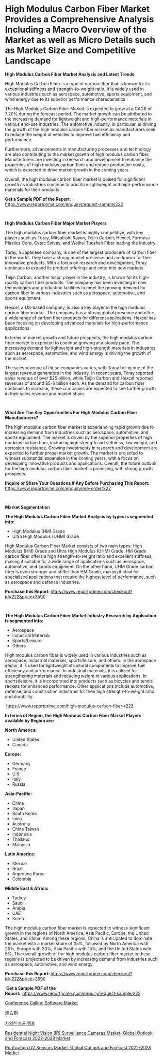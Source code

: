 <p><h1>High Modulus Carbon Fiber Market Provides a Comprehensive Analysis Including a Macro Overview of the Market as well as Micro Details such as Market Size and Competitive Landscape</h1></p><p><strong>High Modulus Carbon Fiber Market Analysis and Latest Trends</strong></p>
<p><p>High Modulus Carbon Fiber is a type of carbon fiber that is known for its exceptional stiffness and strength-to-weight ratio. It is widely used in various industries such as aerospace, automotive, sports equipment, and wind energy due to its superior performance characteristics. </p><p>The High Modulus Carbon Fiber Market is expected to grow at a CAGR of 7.20% during the forecast period. The market growth can be attributed to the increasing demand for lightweight and high-performance materials in various end-use industries. The automotive industry, in particular, is driving the growth of the high modulus carbon fiber market as manufacturers seek to reduce the weight of vehicles to improve fuel efficiency and performance.</p><p>Furthermore, advancements in manufacturing processes and technology are also contributing to the market growth of high modulus carbon fiber. Manufacturers are investing in research and development to enhance the properties of high modulus carbon fiber and reduce production costs, which is expected to drive market growth in the coming years.</p><p>Overall, the high modulus carbon fiber market is poised for significant growth as industries continue to prioritize lightweight and high-performance materials for their products.</p></p>
<p><strong>Get a Sample PDF of the Report:&nbsp;</strong> <a href="https://www.reportprime.com/enquiry/request-sample/222">https://www.reportprime.com/enquiry/request-sample/222</a></p>
<p>&nbsp;</p>
<p><strong>High Modulus Carbon Fiber Major Market Players</strong></p>
<p><p>The high modulus carbon fiber market is highly competitive, with key players such as Toray, Mitsubishi Rayon, Teijin Carbon, Hexcel, Formosa Plastics Corp, Cytec Solvay, and Weihai Tuozhan Fiber leading the industry.</p><p>Toray, a Japanese company, is one of the largest producers of carbon fiber in the world. They have a strong market presence and are known for their innovative products. With a focus on research and development, Toray continues to expand its product offerings and enter into new markets.</p><p>Teijin Carbon, another major player in the industry, is known for its high-quality carbon fiber products. The company has been investing in new technologies and production facilities to meet the growing demand for carbon fiber in various industries such as aerospace, automotive, and sports equipment.</p><p>Hexcel, a US-based company, is also a key player in the high modulus carbon fiber market. The company has a strong global presence and offers a wide range of carbon fiber products for different applications. Hexcel has been focusing on developing advanced materials for high-performance applications.</p><p>In terms of market growth and future prospects, the high modulus carbon fiber market is expected to continue growing at a steady pace. The increasing demand for lightweight and high-strength materials in industries such as aerospace, automotive, and wind energy is driving the growth of the market.</p><p>The sales revenue of these companies varies, with Toray being one of the largest revenue generators in the industry. In recent years, Toray reported sales revenue of over $25 billion, while Teijin Carbon and Hexcel reported revenues of around $5-6 billion each. As the demand for carbon fiber continues to increase, these companies are expected to see further growth in their sales revenue and market share.</p></p>
<p>&nbsp;</p>
<p><strong>What Are The Key Opportunities For High Modulus Carbon Fiber Manufacturers?</strong></p>
<p><p>The high modulus carbon fiber market is experiencing rapid growth due to increasing demand from industries such as aerospace, automotive, and sports equipment. The market is driven by the superior properties of high modulus carbon fiber, including high strength and stiffness, low weight, and corrosion resistance. Growing investments in research and development are expected to further propel market growth. The market is projected to witness substantial expansion in the coming years, with a focus on developing innovative products and applications. Overall, the future outlook for the high modulus carbon fiber market is promising, with strong growth prospects.</p></p>
<p><strong>Inquire or Share Your Questions If Any Before Purchasing This Report:</strong> <a href="https://www.reportprime.com/enquiry/pre-order/222">https://www.reportprime.com/enquiry/pre-order/222</a></p>
<p>&nbsp;</p>
<p><strong>Market Segmentation</strong></p>
<p><strong>The High Modulus Carbon Fiber Market Analysis by types is segmented into:</strong></p>
<p><ul><li>High Modulus (HM) Grade</li><li>Ultra High Modulus (UHM) Grade</li></ul></p>
<p><p>High Modulus Carbon Fiber Market consists of two main types: High Modulus (HM) Grade and Ultra High Modulus (UHM) Grade. HM Grade carbon fiber offers a high strength-to-weight ratio and excellent stiffness, making it suitable for a wide range of applications such as aerospace, automotive, and sports equipment. On the other hand, UHM Grade carbon fiber is even stronger and stiffer than HM Grade, making it ideal for specialized applications that require the highest level of performance, such as aerospace and defense industries.</p></p>
<p><strong>Purchase this Report:&nbsp;</strong><a href="https://www.reportprime.com/checkout?id=222&price=3590">https://www.reportprime.com/checkout?id=222&price=3590</a></p>
<p>&nbsp;</p>
<p><strong>The High Modulus Carbon Fiber Market Industry Research by Application is segmented into:</strong></p>
<p><ul><li>Aerospace</li><li>Industrial Materials</li><li>Sports/Leisure</li><li>Others</li></ul></p>
<p><p>High modulus carbon fiber is widely used in various industries such as aerospace, industrial materials, sports/leisure, and others. In the aerospace sector, it is used for lightweight structural components to improve fuel efficiency and performance. In industrial materials, it is utilized for strengthening materials and reducing weight in various applications. In sports/leisure, it is incorporated into products such as bicycles and tennis rackets for enhanced performance. Other applications include automotive, defense, and construction industries for their high strength-to-weight ratio and durability.</p></p>
<p><a href="https://www.reportprime.com/high-modulus-carbon-fiber-r222">&nbsp;https://www.reportprime.com/high-modulus-carbon-fiber-r222</a></p>
<p><strong>In terms of Region, the High Modulus Carbon Fiber Market Players available by Region are:</strong></p>
<p>
    <p> <strong> North America: </strong>
        <ul>
            <li>United States</li>
            <li>Canada</li>
        </ul>
        </p> 
    <p> <strong> Europe: </strong>
        <ul>
            <li>Germany</li>
            <li>France</li>
            <li>U.K.</li>
            <li>Italy</li>
            <li>Russia</li>
        </ul>
        </p> 
    <p> <strong> Asia-Pacific: </strong>
        <ul>
            <li>China</li>
            <li>Japan</li>
            <li>South Korea</li>
            <li>India</li>
            <li>Australia</li>
            <li>China Taiwan</li>
            <li>Indonesia</li>
            <li>Thailand</li>
            <li>Malaysia</li>
        </ul>
        </p> 
    <p> <strong> Latin America: </strong>
        <ul>
            <li>Mexico</li>
            <li>Brazil</li>
            <li>Argentina Korea</li>
            <li>Colombia</li>
        </ul>
        </p> 
    <p> <strong> Middle East & Africa: </strong>
        <ul>
            <li>Turkey</li>
            <li>Saudi</li>
            <li>Arabia</li>
            <li>UAE</li>
            <li>Korea</li>
        </ul>
    </p>
    </p>
<p><p>The high modulus carbon fiber market is expected to witness significant growth in the regions of North America, Asia Pacific, Europe, the United States, and China. Among these regions, China is anticipated to dominate the market with a market share of 35%, followed by North America with 25%, Europe with 20%, Asia Pacific with 15%, and the United States with 5%. The overall growth of the high modulus carbon fiber market in these regions is projected to be driven by increasing demand from industries such as aerospace, automotive, and wind energy.</p></p>
<p><strong>Purchase this Report: </strong><a href="https://www.reportprime.com/checkout?id=222&price=3590">https://www.reportprime.com/checkout?id=222&price=3590</a></p>
<p>&nbsp;<strong>Get a Sample PDF of the Report:&nbsp;&nbsp;</strong><a href="https://www.reportprime.com/enquiry/request-sample/222">https://www.reportprime.com/enquiry/request-sample/222</a></p>
<p><strong></strong></p>
<p><p><a href="https://issuu.com/reportprime-2/docs/conference-calling-software-market-size-2030.pptx">Conference Calling Software Market</a></p><p><a href="https://medium.com/@torreyjones1910/%E3%82%B0%E3%83%AD%E3%83%BC%E3%83%90%E3%83%AB%E6%BC%82%E7%99%BD%E5%89%A4%E5%B8%82%E5%A0%B4-%E5%B8%82%E5%A0%B4%E3%82%B7%E3%82%A7%E3%82%A2-%E5%B8%82%E5%A0%B4%E3%83%88%E3%83%AC%E3%83%B3%E3%83%89-%E3%81%8A%E3%82%88%E3%81%B3%E5%B0%86%E6%9D%A5%E3%81%AE%E6%88%90%E9%95%B7%E3%81%AE%E8%AA%BF%E6%9F%BB-e96a5c8ebc9f">漂白剤</a></p><p><a href="https://medium.com/@huyquanghp14vn_98051/%EC%9E%90%EC%99%B8%EC%84%A0-%EC%84%B8%EA%B7%A0-%EC%82%B4%EA%B7%A0-%EB%9E%A8%ED%94%84-%EC%8B%9C%EC%9E%A5-%EB%B6%84%EC%84%9D-%EB%B3%B4%EA%B3%A0%EC%84%9C-2024%EB%85%84%EB%B6%80%ED%84%B0-2031%EB%85%84%EA%B9%8C%EC%A7%80%EC%9D%98-%EA%B8%80%EB%A1%9C%EB%B2%8C-%EC%A7%80%EC%97%AD%EB%B3%84-%EC%9D%B8%EC%82%AC%EC%9D%B4%ED%8A%B8-%EC%9C%A0%ED%98%95-%EC%A6%89%EC%8B%9C-%EC%8B%9C%EC%9E%91-%EC%84%B8%EA%B7%A0-%EC%82%B4%EA%B7%A0-%EC%9E%90%EC%99%B8%EC%84%A0-%EB%9E%A8%ED%94%84-%EC%98%88%EC%97%B4-%EC%84%B8%EA%B7%A0-%EC%82%B4%EA%B7%A0-%EC%9E%90%EC%99%B8%EC%84%A0-%EB%9E%A8%ED%94%84-%EC%BD%9C%EB%93%9C-b8a00fc5ee53">자외선 살균 램프</a></p><p><a href="https://medium.com/@alan.buckland656/global-residential-night-vision-ir-surveillance-cameras-market-global-outlook-and-forecast-164cf8244834">Residential Night Vision (IR) Surveillance Cameras Market, Global Outlook and Forecast 2022-2028 Market</a></p><p><a href="https://medium.com/@alan.buckland656/future-trends-in-global-purification-uv-sensors-market-global-outlook-and-forecast-2022-2028-931e92cf8e97">Purification UV Sensors Market, Global Outlook and Forecast 2022-2028 Market</a></p></p>